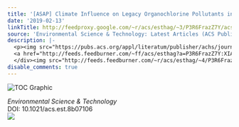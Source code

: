```yaml
---
title: '[ASAP] Climate Influence on Legacy Organochlorine Pollutants in Arctic Seabirds'
date: '2019-02-13'
linkTitle: http://feedproxy.google.com/~r/acs/esthag/~3/P3R6FrazZ7Y/acs.est.8b07106
source: 'Environmental Science & Technology: Latest Articles (ACS Publications)'
description: |-
  <p><img src="https://pubs.acs.org/appl/literatum/publisher/achs/journals/content/esthag/0/esthag.ahead-of-print/acs.est.8b07106/20190213/images/medium/es-2018-07106n_0006.gif" alt="TOC Graphic"/></p><div><cite>Environmental Science & Technology</cite></div><div>DOI: 10.1021/acs.est.8b07106</div><div class="feedflare">
  <a href="http://feeds.feedburner.com/~ff/acs/esthag?a=P3R6FrazZ7Y:XIA_rw1nO4E:yIl2AUoC8zA"><img src="http://feeds.feedburner.com/~ff/acs/esthag?d=yIl2AUoC8zA" border="0"></img></a>
  </div><img src="http://feeds.feedburner.com/~r/acs/esthag/~4/P3R6FrazZ7Y" height="1" width="1" ...
disable_comments: true
---
```

<p><img src="https://pubs.acs.org/appl/literatum/publisher/achs/journals/content/esthag/0/esthag.ahead-of-print/acs.est.8b07106/20190213/images/medium/es-2018-07106n_0006.gif" alt="TOC Graphic"/></p><div><cite>Environmental Science & Technology</cite></div><div>DOI: 10.1021/acs.est.8b07106</div><div class="feedflare">
<a href="http://feeds.feedburner.com/~ff/acs/esthag?a=P3R6FrazZ7Y:XIA_rw1nO4E:yIl2AUoC8zA"><img src="http://feeds.feedburner.com/~ff/acs/esthag?d=yIl2AUoC8zA" border="0"></img></a>
</div><img src="http://feeds.feedburner.com/~r/acs/esthag/~4/P3R6FrazZ7Y" height="1" width="1" ...